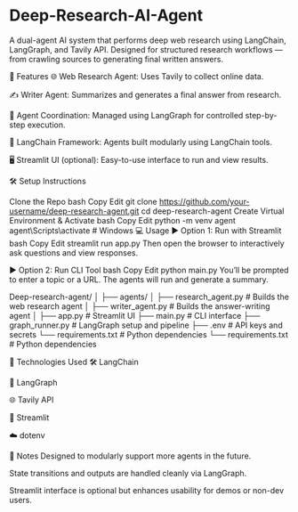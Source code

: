 # Deep-Research-AI-Agent

A dual-agent AI system that performs deep web research using LangChain, LangGraph, and Tavily API. Designed for structured research workflows — from crawling sources to generating final written answers.

🚀 Features 🌐 Web Research Agent: Uses Tavily to collect online data.

✍️ Writer Agent: Summarizes and generates a final answer from research.

🔁 Agent Coordination: Managed using LangGraph for controlled step-by-step execution.

🧱 LangChain Framework: Agents built modularly using LangChain tools.

🖥️ Streamlit UI (optional): Easy-to-use interface to run and view results.

🛠️ Setup Instructions

Clone the Repo bash Copy Edit git clone https://github.com/your-username/deep-research-agent.git cd deep-research-agent
Create Virtual Environment & Activate bash Copy Edit python -m venv agent agent\Scripts\activate # Windows
💻 Usage ▶️ Option 1: Run with Streamlit bash Copy Edit streamlit run app.py Then open the browser to interactively ask questions and view responses.

▶️ Option 2: Run CLI Tool bash Copy Edit python main.py You’ll be prompted to enter a topic or a URL. The agents will run and generate a summary.

Deep-research-agent/
│
├── agents/
│   ├── research_agent.py      # Builds the web research agent
│   ├── writer_agent.py        # Builds the answer-writing agent
│
├── app.py                     # Streamlit UI
├── main.py                    # CLI interface
├── graph_runner.py            # LangGraph setup and pipeline
├── .env                       # API keys and secrets
└── requirements.txt           # Python dependencies
└── requirements.txt           # Python dependencies

🧪 Technologies Used 🛠️ LangChain

🔄 LangGraph

🌐 Tavily API

📜 Streamlit

☁️ dotenv

📌 Notes Designed to modularly support more agents in the future.

State transitions and outputs are handled cleanly via LangGraph.

Streamlit interface is optional but enhances usability for demos or non-dev users.
